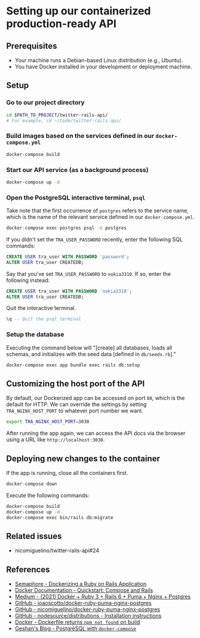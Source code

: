 # Setting up our containerized production-ready API



## Prerequisites

- Your machine runs a Debian-based Linux distribution (e.g., Ubuntu).
- You have Docker installed in your development or deployment machine.



## Setup


### Go to our project directory

```bash
cd $PATH_TO_PROJECT/twitter-rails-api/
# For example, cd ~/Code/twitter-rails-api/
```


### Build images based on the services defined in our `docker-compose.yml`

```bash
docker-compose build
```


### Start our API service (as a background process)

```bash
docker-compose up -d
```


### Open the PostgreSQL interactive terminal, `psql`

Take note that the first occurrence of `postgres` refers to the service name,
which is the name of the relevant service defined in our `docker-compose.yml`.

```bash
docker-compose exec postgres psql -U postgres
```

If you didn't set the `TRA_USER_PASSWORD` recently, enter the following
SQL commands:

```sql
CREATE USER tra_user WITH PASSWORD 'password';
ALTER USER tra_user CREATEDB;
```

Say that you've set `TRA_USER_PASSWORD` to `nokia3310`. If so, enter the
following instead:

```sql
CREATE USER tra_user WITH PASSWORD 'nokia3310';
ALTER USER tra_user CREATEDB;
```

Quit the interactive terminal.

```sql
\q -- Quit the psql terminal
```


### Setup the database

Executing the command below will "[create] all databases, loads all schemas,
and initializes with the seed data [defined in `db/seeds.rb`]."

```bash
docker-compose exec app bundle exec rails db:setup
```



## Customizing the host port of the API

By default, our Dockerized app can be accessed on port `80`, which is the
default for HTTP. We can override the settings by setting `TRA_NGINX_HOST_PORT`
to whatever port number we want.

```bash
export TRA_NGINX_HOST_PORT=3030
```

After running the app again, we can access the API docs via the browser using
a URL like `http://localhost:3030`.



## Deploying new changes to the container

If the app is running, close all the containers first.

```bash
docker-compose down
```

Execute the following commands:

```bash
docker-compose build
docker-compose up -d
docker-compose exec bin/rails db:migrate
```



## Related issues

- nicomiguelino/twitter-rails-api#24



## References

- [Semaphore - Dockerizing a Ruby on Rails Application][1]
- [Docker Documentation - Quickstart: Compose and Rails][2]
- [Medium - (2021) Docker + Ruby 3 + Rails 6 + Puma + Nginx + Postgres][3]
- [GitHub - joaoscotto/docker-ruby-puma-nginx-postgres][4]
- [GitHub - nicomiguelino/docker-ruby-puma-nginx-postgres][5]
- [GitHub - nodesource/distributions - Installation instructions][6]
- [Docker - Dockerfile returns `npm not found` on build][7]
- [Geshan's Blog - PostgreSQL with `docker-compose`][8]



<!-- References -->

[1]: https://semaphoreci.com/community/tutorials/dockerizing-a-ruby-on-rails-application
[2]: https://docs.docker.com/samples/rails/
[3]: https://scotto.medium.com/2021-docker-ruby-3-rails-6-puma-nginx-postgres-d84c95f68637
[4]: https://github.com/joaoscotto/docker-ruby-puma-nginx-postgres
[5]: https://github.com/nicomiguelino/docker-ruby-puma-nginx-postgres
[6]: https://github.com/nodesource/distributions/blob/master/README.md#installation-instructions
[7]: https://stackoverflow.com/a/49088882
[8]: https://geshan.com.np/blog/2021/12/docker-postgres/#postgresql-with-docker-compose
